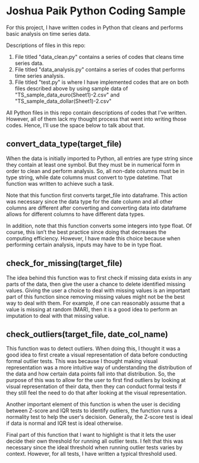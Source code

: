 # Joshua Paik Python Coding Sample
For this project, I have written codes in Python that cleans and performs basic analysis on time series data.

Descriptions of files in this repo:
  1) File titled "data_clean.py" contains a series of codes that cleans time series data.
  2) File titled "data_analysis.py" contains a series of codes that performs time series analysis.
  3) File titled "test.py" is where I have implemented codes that are on both files described above by using sample data of "TS_sample_data_euro(Sheet1)-2.csv" and "TS_sample_data_dollar(Sheet1)-2.csv"

All Python files in this repo contain descriptions of codes that I’ve written. However, all of them lack my thought process that went into writing those codes. Hence, I’ll use the space below to talk about that. 

convert_data_type(target_file)
-----
When the data is initially imported to Python, all entries are type string since they contain at least one symbol. But they must be in numerical form in order to clean and perform analysis. So, all non-date columns must be in type string, while date columns must convert to type datetime. That function was written to achieve such a task.

Note that this function first converts target_file into dataframe. This action was necessary since the data type for the date column and all other columns are different after converting and converting data into dataframe allows for different columns to have different data types.

In addition, note that this function converts some integers into type float. Of course, this isn’t the best practice since doing that decreases the computing efficiency. However, I have made this choice because when performing certain analysis, inputs may have to be in type float.

check_for_missing(target_file)
-----
The idea behind this function was to first check if missing data exists in any parts of the data, then give the user a chance to delete identified missing values. Giving the user a choice to deal with missing values is an important part of this function since removing missing values might not be the best way to deal with them. For example, if one can reasonably assume that a value is missing at random (MAR), then it is a good idea to perform an imputation to deal with that missing value.

check_outliers(target_file, date_col_name)
-----
This function was to detect outliers. When doing this, I thought it was a good idea to first create a visual representation of data before conducting formal outlier tests. This was because I thought making visual representation was a more intuitive way of understanding the distribution of the data and how certain data points fall into that distribution. So, the purpose of this was to allow for the user to first find outliers by looking at visual representation of their data, then they can conduct formal tests if they still feel the need to do that after looking at the visual representation.

Another important element of this function is when the user is deciding between Z-score and IQR tests to identify outliers, the function runs a normality test to help the user's decision. Generally, the Z-score test is ideal if data is normal and IQR test is ideal otherwise.

Final part of this function that I want to highlight is that it lets the user decide their own threshold for running all outlier tests. I felt that this was necessary since the ideal threshold when running outlier tests varies by context. However, for all tests, I have written a typical threshold used.

